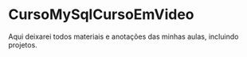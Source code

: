 # CursoMySqlCursoEmVideo
Aqui deixarei todos materiais e anotações das minhas aulas, incluindo projetos.
